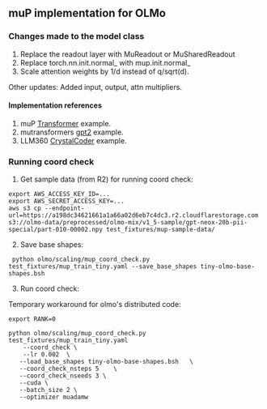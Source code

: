

## muP implementation for OLMo

### Changes made to the model class

1. Replace the readout layer with MuReadout or MuSharedReadout
2. Replace torch.nn.init.normal_ with mup.init.normal_
3. Scale attention weights by 1/d instead of q/sqrt(d).

Other updates: Added input, output, attn multipliers.

#### Implementation references

1. muP [Transformer](https://github.com/microsoft/mup/blob/main/examples/Transformer/model.py) example.
2. mutransformers [gpt2](https://github.com/microsoft/mutransformers/blob/main/mutransformers/models/gpt2/modeling_gpt2.py) example.
3. LLM360 [CrystalCoder](https://huggingface.co/LLM360/CrystalCoder/blob/main/modeling_crystalcoder.py) example.

### Running coord check

1. Get sample data (from R2) for running coord check:

```commandline
export AWS_ACCESS_KEY_ID=...
export AWS_SECRET_ACCESS_KEY=...
aws s3 cp --endpoint-url=https://a198dc34621661a1a66a02d6eb7c4dc3.r2.cloudflarestorage.com  s3://olmo-data/preprocessed/olmo-mix/v1_5-sample/gpt-neox-20b-pii-special/part-010-00002.npy test_fixtures/mup-sample-data/
```

2. Save base shapes:

```commandline
 python olmo/scaling/mup_coord_check.py test_fixtures/mup_train_tiny.yaml --save_base_shapes tiny-olmo-base-shapes.bsh
```

3. Run coord check:

Temporary workaround for olmo's distributed code:
```commandline
export RANK=0
```

```commandline
python olmo/scaling/mup_coord_check.py test_fixtures/mup_train_tiny.yaml
    --coord_check \
    --lr 0.002  \
   --load_base_shapes tiny-olmo-base-shapes.bsh   \
   --coord_check_nsteps 5    \
   --coord_check_nseeds 3 \
   --cuda \
   --batch_size 2 \
   --optimizer muadamw
```
